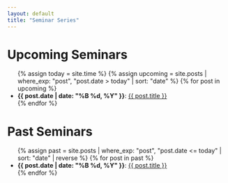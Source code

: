 ```yaml
---
layout: default
title: "Seminar Series"
---
```


# Upcoming Seminars

<ul>
{% assign today = site.time %}
{% assign upcoming = site.posts | where_exp: "post", "post.date > today" | sort: "date" %}
{% for post in upcoming %}
  <li>
    <strong>{{ post.date | date: "%B %d, %Y" }}</strong>:
    <a href="{{ site.baseurl }}{{ post.url }}">{{ post.title }}</a>
  </li>
{% endfor %}
</ul>

# Past Seminars

<ul>
{% assign past = site.posts | where_exp: "post", "post.date <= today" | sort: "date" | reverse %}
{% for post in past %}
  <li>
    <strong>{{ post.date | date: "%B %d, %Y" }}</strong>:
    <a href="{{ site.baseurl }}{{ post.url }}">{{ post.title }}</a>
  </li>
{% endfor %}
</ul>
